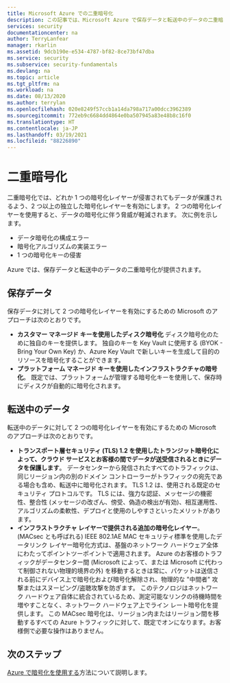 ```yaml
---
title: Microsoft Azure での二重暗号化
description: この記事では、Microsoft Azure で保存データと転送中のデータの二重暗号化が提供されるしくみについて説明します。
services: security
documentationcenter: na
author: TerryLanfear
manager: rkarlin
ms.assetid: 9dcb190e-e534-4787-bf82-8ce73bf47dba
ms.service: security
ms.subservice: security-fundamentals
ms.devlang: na
ms.topic: article
ms.tgt_pltfrm: na
ms.workload: na
ms.date: 08/13/2020
ms.author: terrylan
ms.openlocfilehash: 020e8249f57ccb1a14da798a717a00dcc3962389
ms.sourcegitcommit: 772eb9c6684dd4864e0ba507945a83e48b8c16f0
ms.translationtype: HT
ms.contentlocale: ja-JP
ms.lasthandoff: 03/19/2021
ms.locfileid: "88226890"
---
```

# <a name="double-encryption"></a>二重暗号化
二重暗号化では、どれか 1 つの暗号化レイヤーが侵害されてもデータが保護されるよう、2 つ以上の独立した暗号化レイヤーを有効にします。 2 つの暗号化レイヤーを使用すると、データの暗号化に伴う脅威が軽減されます。 次に例を示します。

- データ暗号化の構成エラー
- 暗号化アルゴリズムの実装エラー
- 1 つの暗号化キーの侵害

Azure では、保存データと転送中のデータの二重暗号化が提供されます。

## <a name="data-at-rest"></a>保存データ
保存データに対して 2 つの暗号化レイヤーを有効にするための Microsoft のアプローチは次のとおりです。

- **カスタマー マネージド キーを使用したディスク暗号化** ディスク暗号化のために独自のキーを提供します。 独自のキーを Key Vault に使用する (BYOK - Bring Your Own Key) か、Azure Key Vault で新しいキーを生成して目的のリソースを暗号化することができます。
- **プラットフォーム マネージド キーを使用したインフラストラクチャの暗号化**。  既定では、プラットフォームが管理する暗号化キーを使用して、保存時にディスクが自動的に暗号化されます。

## <a name="data-in-transit"></a>転送中のデータ
転送中のデータに対して 2 つの暗号化レイヤーを有効にするための Microsoft のアプローチは次のとおりです。

- **トランスポート層セキュリティ (TLS) 1.2 を使用したトランジット暗号化によって、クラウド サービスとお客様の間でデータが送受信されるときにデータを保護します**。 データセンターから発信されたすべてのトラフィックは、同じリージョン内の別のドメイン コントローラーがトラフィックの宛先である場合も含め、転送中に暗号化されます。 TLS 1.2 は、使用される既定のセキュリティ プロトコルです。 TLS には、強力な認証、メッセージの機密性、整合性 (メッセージの改ざん、傍受、偽造の検出が有効)、相互運用性、アルゴリズムの柔軟性、デプロイと使用のしやすさといったメリットがあります。
- **インフラストラクチャ レイヤーで提供される追加の暗号化レイヤー**。 (MACsec とも呼ばれる) IEEE 802.1AE MAC セキュリティ標準を使用したデータリンク レイヤー暗号化方式は、基盤のネットワーク ハードウェア全体にわたってポイントツーポイントで適用されます。 Azure のお客様のトラフィックがデータセンター間 (Microsoft によって、または Microsoft に代わって制御されない物理的境界の外) を移動するときは常に、パケットは送信される前にデバイス上で暗号化および暗号化解除され、物理的な "中間者" 攻撃またはスヌーピング/盗聴攻撃を防ぎます。 このテクノロジはネットワーク ハードウェア自体に統合されているため、測定可能なリンクの待機時間を増やすことなく、ネットワーク ハードウェア上でライン レート暗号化を提供します。 この MACsec 暗号化は、リージョン内またはリージョン間を移動するすべての Azure トラフィックに対して、既定でオンになります。お客様側で必要な操作はありません。

## <a name="next-steps"></a>次のステップ
[Azure で暗号化を使用する](encryption-overview.md)方法について説明します。
